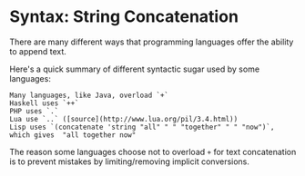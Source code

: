 # Syntax: String Concatenation

There are many different ways that programming languages offer the ability to append text.

Here's a quick summary of different syntactic sugar used by some languages:

    Many languages, like Java, overload `+`
    Haskell uses `++`
    PHP uses `.`
    Lua use `..` ([source](http://www.lua.org/pil/3.4.html))
    Lisp uses `(concatenate 'string "all" " " "together" " " "now")`, which gives  "all together now"

The reason some languages choose not to overload `+` for text concatenation is to prevent mistakes by limiting/removing implicit conversions.
